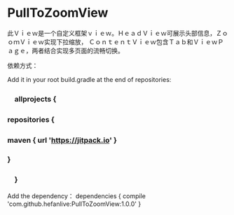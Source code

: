 # PullToZoomView

此Ｖｉｅｗ是一个自定义框架ｖｉｅｗ。ＨｅａｄＶｉｅｗ可展示头部信息，ＺｏｏｍＶｉｅｗ实现下拉缩放，
ＣｏｎｔｅｎｔＶｉｅｗ包含Ｔａｂ和ＶｉｅｗＰａｇｅ，两者结合实现多页面的流畅切换。

依赖方式：

Add it in your root build.gradle at the end of repositories:<br> 
###	　allprojects {　<br> 
###		repositories {　<br> 
###			maven { url 'https://jitpack.io' }　<br> 
###		}<br> 
###	　}<br> 
	
Add the dependency：
	dependencies {
		compile 'com.github.hefanlive:PullToZoomView:1.0.0'
	}

